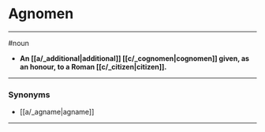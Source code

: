 # Agnomen
---
#noun
- **An [[a/_additional|additional]] [[c/_cognomen|cognomen]] given, as an honour, to a Roman [[c/_citizen|citizen]].**
---
### Synonyms
- [[a/_agname|agname]]
---
